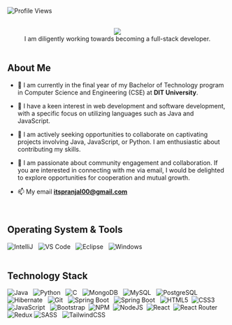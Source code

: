 <div align=left>
       
![Profile Views](https://komarev.com/ghpvc/?username=dontwike&color=green&style=for-the-badge)
</div>

<br>

<div align=center>
<a href="https://git.io/typing-svg">
       <img src="https://readme-typing-svg.demolab.com?font=Seguo+UI&weight=500&size=25&pause=1000&color=FF7722&width=435&lines=Hey+%F0%9F%91%8B%2C+I'm+Pranjal+Goyal!!!">
</a>
</div>

<div align=center>
I am diligently working towards becoming a full-stack developer.
</div>

<br/>

## About Me

- 🔭 I am currently in the final year of my Bachelor of Technology program in Computer Science and Engineering (CSE) at **DIT University**.

- 👀 I have a keen interest in web development and software development, with a specific focus on utilizing languages such as Java and JavaScript.

- 👯 I am actively seeking opportunities to collaborate on captivating projects involving Java, JavaScript, or Python. I am enthusiastic about contributing my skills.

- 🌱 I am passionate about community engagement and collaboration. If you are interested in connecting with me via email, I would be delighted to explore opportunities for cooperation and mutual growth.

- 📫 My email **itspranjal00@gmail.com**
<br/>


## Operating System & Tools

![IntelliJ](https://img.shields.io/badge/IntelliJ_IDEA-000000.svg?style=plastic&logo=intellij-idea&logoColor=white) &nbsp;
![VS Code](https://img.shields.io/badge/IDE-VSCode-%23007ACC?style=plastic&logo=Visual-studio-code) &nbsp;
![Eclipse](https://img.shields.io/badge/Eclipse-2C2255?style=plastic&logo=eclipse&logoColor=white) &nbsp;
![Windows](https://img.shields.io/badge/Windows-0078D6?style=plastic&logo=windows&logoColor=white) &nbsp;
<br>
<br>

       
## Technology Stack
                                                                                                                                                
![Java](https://img.shields.io/badge/java-%23ED8B00.svg?style=plastic&logo=java&logoColor=white) &nbsp;
![Python](https://img.shields.io/badge/Python-FFD43B?style=plastic&logo=python&logoColor=blue) &nbsp;
![C](https://img.shields.io/badge/c-%2300599C.svg?style=plastic&logo=c&logoColor=white) &nbsp;
![MongoDB](https://img.shields.io/badge/-MongoDB-47A248?style=plastic&logo=MongoDB&logoColor=ffffff) &nbsp;
![MySQL](https://img.shields.io/badge/-MySQL-4479A1?style=plastic&logo=MySQL&logoColor=ffffff) &nbsp;
![PostgreSQL](https://img.shields.io/badge/PostgreSQL-316192?style=plastic&logo=postgresql&logoColor=white) &nbsp;
![Hibernate](https://img.shields.io/badge/Hibernate-59666C?style=plastic&logo=Hibernate&logoColor=white) &nbsp;
![Git](https://img.shields.io/badge/-Git-%23F05032?style=plastic&logo=git&logoColor=%23ffffff) &nbsp;
![Spring Boot](https://img.shields.io/badge/Spring_Boot-F2F4F9?style=plastic&logo=spring-boot) &nbsp;
![Spring Boot](https://img.shields.io/badge/Spring-6DB33F?style=plastic&logo=spring&logoColor=white) &nbsp;
![HTML5](https://img.shields.io/badge/html5-%23E34F26.svg?style=plastic&logo=html5&logoColor=white)&nbsp;
![CSS3](https://img.shields.io/badge/css3-%231572B6.svg?style=plastic&logo=css3&logoColor=white)&nbsp;
![JavaScript](https://img.shields.io/badge/JavaScript-323330?style=for-the-badge&logo=javascript&logoColor=F7DF1E) &nbsp;
![Bootstrap](https://img.shields.io/badge/bootstrap-%23563D7C.svg?style=plastic&logo=bootstrap&logoColor=white)&nbsp;
![NPM](https://img.shields.io/badge/NPM-%23000000.svg?style=plastic&logo=npm&logoColor=white)&nbsp;
![NodeJS](https://img.shields.io/badge/node.js-6DA55F?style=plastic&logo=node.js&logoColor=white)&nbsp;
![React](https://img.shields.io/badge/react-%2320232a.svg?style=plastic&logo=react&logoColor=%2361DAFB)&nbsp;
![React Router](https://img.shields.io/badge/React_Router-CA4245?style=plastic&logo=react-router&logoColor=white) &nbsp;
![Redux](https://img.shields.io/badge/redux-%23593d88.svg?style=plastic&logo=redux&logoColor=white) 
![SASS](https://img.shields.io/badge/SASS-hotpink.svg?style=plastic&logo=SASS&logoColor=white) &nbsp;
![TailwindCSS](https://img.shields.io/badge/tailwindcss-%2338B2AC.svg?style=plastic&logo=tailwind-css&logoColor=white)&nbsp;


<br>
<br>
